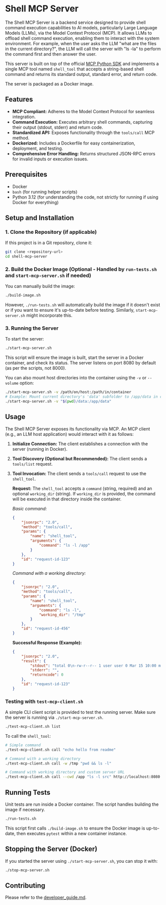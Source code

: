 
# Shell MCP Server

The Shell MCP Server is a backend service designed to provide shell command execution capabilities to AI models, particularly Large Language Models (LLMs), via the Model Context Protocol (MCP). It allows LLMs to offload shell command execution, enabling them to interact with the system environment.
For example, when the user asks the LLM "what are the files in the current directory?", the LLM will call the server with "ls -la" to perform the command first and then answer the user.

This server is built on top of the official [MCP Python SDK](https://github.com/modelcontextprotocol/python-sdk) and implements a single MCP tool named `shell_tool` that accepts a string-based shell command and returns its standard output, standard error, and return code.

The server is packaged as a Docker image.

## Features

* **MCP Compliant:** Adheres to the Model Context Protocol for seamless integration.
* **Command Execution:** Executes arbitrary shell commands, capturing their output (stdout, stderr) and return code.
* **Standardized API:** Exposes functionality through the `tools/call` MCP method.
* **Dockerized:** Includes a Dockerfile for easy containerization, deployment, and testing.
* **Comprehensive Error Handling:** Returns structured JSON-RPC errors for invalid inputs or execution issues.

## Prerequisites

* Docker
* `bash` (for running helper scripts)
* Python 3.12 (for understanding the code, not strictly for running if using Docker for everything)

## Setup and Installation

### 1. Clone the Repository (if applicable)

If this project is in a Git repository, clone it:
```bash
git clone <repository-url>
cd shell-mcp-server
```

### 2. Build the Docker Image (Optional - Handled by `run-tests.sh` and `start-mcp-server.sh` if needed)

You can manually build the image:
```bash
./build-image.sh
```
However, `./run-tests.sh` will automatically build the image if it doesn't exist or if you want to ensure it's up-to-date before testing. Similarly, `start-mcp-server.sh` might incorporate this.

### 3. Running the Server

To start the server:
```bash
./start-mcp-server.sh
```
This script will ensure the image is built, start the server in a Docker container, and check its status. The server listens on port 8080 by default (as per the scripts, not 8000).

You can also mount host directories into the container using the `-v` or `--volume` option:
```bash
./start-mcp-server.sh -v /path/on/host:/path/in/container
# Example: Mount current directory's 'data' subfolder to /app/data in container
./start-mcp-server.sh -v "$(pwd)/data:/app/data"
```

## Usage

The Shell MCP Server exposes its functionality via MCP. An MCP client (e.g., an LLM host application) would interact with it as follows:

1.  **Initialize Connection:** The client establishes a connection with the server (running in Docker).
2.  **Tool Discovery (Optional but Recommended):** The client sends a `tools/list` request.
3.  **Tool Invocation:** The client sends a `tools/call` request to use the `shell_tool`.

    **Request:**
    The `shell_tool` accepts a `command` (string, required) and an optional `working_dir` (string).
    If `working_dir` is provided, the command will be executed in that directory inside the container.

    *Basic command:*
    ```json
    {
        "jsonrpc": "2.0",
        "method": "tools/call",
        "params": {
            "name": "shell_tool",
            "arguments": {
                "command": "ls -l /app"
            }
        },
        "id": "request-id-123"
    }
    ```

    *Command with a working directory:*
    ```json
    {
        "jsonrpc": "2.0",
        "method": "tools/call",
        "params": {
            "name": "shell_tool",
            "arguments": {
                "command": "ls -l",
                "working_dir": "/tmp"
            }
        },
        "id": "request-id-456"
    }
    ```

    **Successful Response (Example):**
    ```json
    {
        "jsonrpc": "2.0",
        "result": {
            "stdout": "total 0\n-rw-r--r-- 1 user user 0 Mar 15 10:00 myfile.txt",
            "stderr": "",
            "returncode": 0
        },
        "id": "request-id-123"
    }
    ```

### Testing with `test-mcp-client.sh`

A simple CLI client script is provided to test the running server. Make sure the server is running via `./start-mcp-server.sh`.

```bash
./test-mcp-client.sh list
```

To call the `shell_tool`:
```bash
# Simple command
./test-mcp-client.sh call "echo hello from readme"

# Command with a working directory
./test-mcp-client.sh call -w /tmp "pwd && ls -l"

# Command with working directory and custom server URL
./test-mcp-client.sh call --cwd /app "ls -l src" http://localhost:8080
```

## Running Tests

Unit tests are run inside a Docker container. The script handles building the image if necessary.
```bash
./run-tests.sh
```
This script first calls `./build-image.sh` to ensure the Docker image is up-to-date, then executes `pytest` within a new container instance.

## Stopping the Server (Docker)

If you started the server using `./start-mcp-server.sh`, you can stop it with:
```bash
./stop-mcp-server.sh
```

## Contributing

Please refer to the [developer_guide.md](./developer_guide.md).
